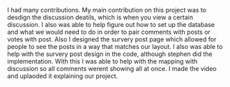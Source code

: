 I had many contributions. My main contribution on this project was to desdign the discussion deatils, which is when you view a certain discussion.
I also was able to help figure out how to set up the database and what we would need to do in order to pair comments with posts or votes with post.
Also I designed the survery post page which allowed for people to see the posts in a way that matches our layout.
I also was able to help with the survery post design in the code, although stephen did the implementation. With this I was able to help with the mapping with discussion so all comments werent showing all at once.
I made the video and uplaoded it explaining our project. 